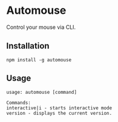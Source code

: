 # Automouse

Control your mouse via CLI.

## Installation

```
npm install -g automouse
```

## Usage

```
usage: automouse [command]

Commands:
interactive|i - starts interactive mode
version - displays the current version.
```
